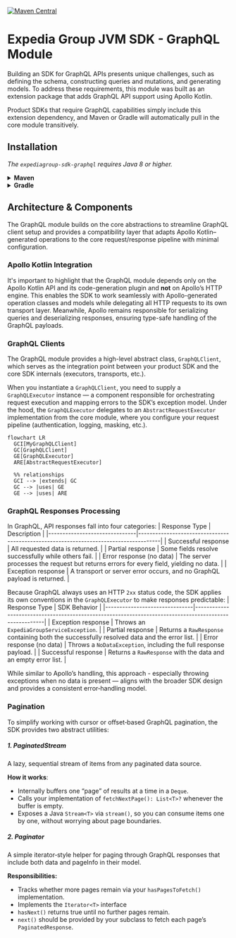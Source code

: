 [![Maven Central](https://img.shields.io/maven-central/v/com.expediagroup/expediagroup-sdk-graphql.svg)](https://search.maven.org/artifact/com.expediagroup/expediagroup-sdk-graphql)

# Expedia Group JVM SDK - GraphQL Module
Building an SDK for GraphQL APIs presents unique challenges, such as defining the schema, constructing queries and mutations, and generating models. To address these requirements, this module was built as an extension package that adds GraphQL API support using Apollo Kotlin.

Product SDKs that require GraphQL capabilities simply include this extension dependency, and Maven or Gradle will automatically pull in the core module transitively.

## Installation

_The `expediagroup-sdk-graphql` requires Java 8 or higher._

<details>
  <summary><strong>Maven</strong></summary>

  Add the `expediagroup-sdk-graphql` as a dependency in your `pom.xml`:

  ```xml
  <dependency>
    <groupId>com.expediagroup</groupId>
    <artifactId>expediagroup-sdk-graphql</artifactId>
    <version>{latest-version}</version>
  </dependency>
  ```
</details>


<details>
  <summary><strong>Gradle</strong></summary>

  Add the `expediagroup-sdk-graphql` as a dependency in your `build.gradle`:

  ```gradle
  implementation 'com.expediagroup:expediagroup-sdk-graphql:{latest-version}'
  ```
</details>

## Architecture & Components
The GraphQL module builds on the core abstractions to streamline GraphQL client setup and provides a compatibility layer that adapts Apollo Kotlin–generated operations to the core request/response pipeline with minimal configuration.

### Apollo Kotlin Integration
It's important to highlight that the GraphQL module depends only on the Apollo Kotlin API and its code-generation plugin and **not** on Apollo’s HTTP engine. This enables the SDK to work seamlessly with Apollo-generated operation classes and models while delegating all HTTP requests to its own transport layer. Meanwhile, Apollo remains responsible for serializing queries and deserializing responses, ensuring type-safe handling of the GraphQL payloads.

### GraphQL Clients
The GraphQL module provides a high-level abstract class, `GraphQLClient`, which serves as the integration point between your product SDK and the core SDK internals (executors, transports, etc.). 

When you instantiate a `GraphQLClient`, you need to supply a `GraphQLExecutor` instance — a component responsible for orchestrating request execution and mapping errors to the SDK’s exception model. Under the hood, the `GraphQLExecutor` delegates to an `AbstractRequestExecutor` implementation from the core module, where you configure your request pipeline (authentication, logging, masking, etc.).

```mermaid
flowchart LR
  GCI[MyGraphQLClient]
  GC[GraphQLClient]
  GE[GraphQLExecutor]
  ARE[AbstractRequestExecutor]

  %% relationships
  GCI --> |extends| GC
  GC --> |uses| GE
  GE --> |uses| ARE
```

### GraphQL Responses Processing
In GraphQL, API responses fall into four categories:
| Response Type                 | Description                                                                          |
|-------------------------------|--------------------------------------------------------------------------------------|
| Successful response           | All requested data is returned.                                                      |
| Partial response              | Some fields resolve successfully while others fail.                                  |
| Error response (no data)      | The server processes the request but returns errors for every field, yielding no data. |
| Exception response            | A transport or server error occurs, and no GraphQL payload is returned.              |


Because GraphQL always uses an HTTP `2xx` status code, the SDK applies its own conventions in the `GraphQLExecutor` to make responses predictable:
| Response Type                 | SDK Behavior                                                                                          |
|-------------------------------|-------------------------------------------------------------------------------------------------------|
| Exception response            | Throws an `ExpediaGroupServiceException`.                                                             |
| Partial response              | Returns a `RawResponse` containing both the successfully resolved data and the error list.            |
| Error response (no data)      | Throws a `NoDataException`, including the full response payload.                                      |
| Successful response           | Returns a `RawResponse` with the data and an empty error list.                                        |

  
While similar to Apollo’s handling, this approach - especially throwing exceptions when no data is present — aligns with the broader SDK design and provides a consistent error‐handling model.

### Pagination
To simplify working with cursor or offset‐based GraphQL pagination, the SDK provides two abstract utilities:

##### 1. PaginatedStream

A lazy, sequential stream of items from any paginated data source.  

**How it works**:  
- Internally buffers one “page” of results at a time in a `Deque`.  
- Calls your implementation of `fetchNextPage(): List<T>?` whenever the buffer is empty.  
- Exposes a Java `Stream<T>` via `stream()`, so you can consume items one by one, without worrying about page boundaries.


##### 2. Paginator
A simple iterator‐style helper for paging through GraphQL responses that include both data and pageInfo in their model.

**Responsibilities:**
- Tracks whether more pages remain via your `hasPagesToFetch()` implementation.
- Implements the `Iterator<T>` interface
- `hasNext()` returns true until no further pages remain.
- `next()` should be provided by your subclass to fetch each page’s `PaginatedResponse`.















